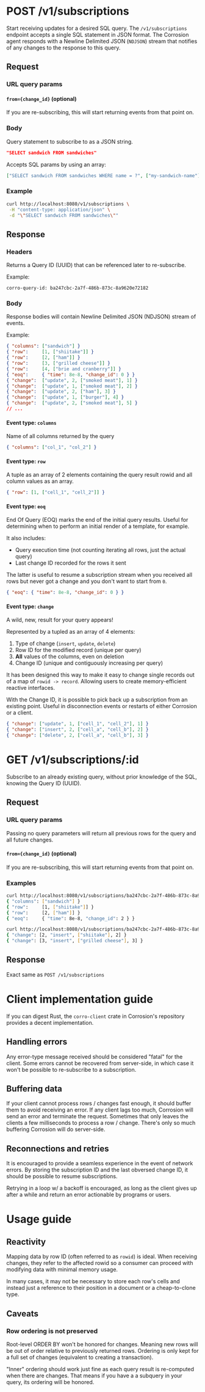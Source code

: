 # POST /v1/subscriptions

Start receiving updates for a desired SQL query. The `/v1/subscriptions` endpoint accepts a single SQL statement in JSON format.
The Corrosion agent responds with a Newline Delimited JSON (`NDJSON`) stream that notifies of any changes to the response to this query.

## Request

### URL query params

#### `from={change_id}` (optional)

If you are re-subscribing, this will start returning events from that point on.

### Body

Query statement to subscribe to as a JSON string.

```json
"SELECT sandwich FROM sandwiches"
```

Accepts SQL params by using an array:

```json
["SELECT sandwich FROM sandwiches WHERE name = ?", ["my-sandwich-name"]]
```

### Example

```bash
curl http://localhost:8080/v1/subscriptions \
 -H "content-type: application/json" \
 -d "\"SELECT sandwich FROM sandwiches\""
```

## Response

### Headers

Returns a Query ID (UUID) that can be referenced later to re-subscribe.

Example:

```
corro-query-id: ba247cbc-2a7f-486b-873c-8a9620e72182
```

### Body

Response bodies will contain Newline Delimited JSON (NDJSON) stream of events.

Example:

```json
{ "columns": ["sandwich"] }
{ "row":     [1, ["shiitake"]] }
{ "row":     [2, ["ham"]] }
{ "row":     [3, ["grilled cheese"]] }
{ "row":     [4, ["brie and cranberry"]] }
{ "eoq":     { "time": 8e-8, "change_id": 0 } }
{ "change":  ["update", 2, ["smoked meat"], 1] }
{ "change":  ["update", 1, ["smoked meat"], 2] }
{ "change":  ["update", 2, ["ham"], 3] }
{ "change":  ["update", 1, ["burger"], 4] }
{ "change":  ["update", 2, ["smoked meat"], 5] }
// ...
```

#### Event type: `columns`

Name of all columns returned by the query

```json
{ "columns": ["col_1", "col_2"] }
```

#### Event type: `row`

A tuple as an array of 2 elements containing the query result rowid and all column values as an array.

```json
{ "row": [1, ["cell_1", "cell_2"]] }
```

#### Event type: `eoq`

End Of Query (EOQ) marks the end of the initial query results. Useful for determining when to perform an initial render of a template, for example.

It also includes:
- Query execution time (not counting iterating all rows, just the actual query)
- Last change ID recorded for the rows it sent

The latter is useful to resume a subscription stream when you received all rows but never got a change and you don't want to start from `0`.

```json
{ "eoq": { "time": 8e-8, "change_id": 0 } }
```

#### Event type: `change`

A wild, new, result for your query appears!

Represented by a tupled as an array of 4 elements:

1. Type of change (`insert`, `update`, `delete`)
2. Row ID for the modified record (unique per query)
3. **All** values of the columns, even on deletion
4. Change ID (unique and contiguously increasing per query)

It has been designed this way to make it easy to change single records out of a map of `rowid -> record`. Allowing users to create memory-efficient reactive interfaces.

With the Change ID, it is possible to pick back up a subscription from an existing point. Useful in disconnection events or restarts of either Corrosion or a client.

```json
{ "change": ["update", 1, ["cell_1", "cell_2"], 1] }
{ "change": ["insert", 2, ["cell_a", "cell_b"], 2] }
{ "change": ["delete", 2, ["cell_a", "cell_b"], 3] }
```

# GET /v1/subscriptions/:id

Subscribe to an already existing query, without prior knowledge of the SQL, knowing the Query ID (UUID).

## Request

### URL query params

Passing no query parameters will return all previous rows for the query and all future changes.

#### `from={change_id}` (optional)

If you are re-subscribing, this will start returning events from that point on.

### Examples

```bash
curl http://localhost:8080/v1/subscriptions/ba247cbc-2a7f-486b-873c-8a9620e72182
{ "columns": ["sandwich"] }
{ "row":     [1, ["shiitake"]] }
{ "row":     [2, ["ham"]] }
{ "eoq":     { "time": 8e-8, "change_id": 2 } }
```

```bash
curl http://localhost:8080/v1/subscriptions/ba247cbc-2a7f-486b-873c-8a9620e72182?from=1
{ "change": [2, "insert", ["shiitake"], 2] }
{ "change": [3, "insert", ["grilled cheese"], 3] }
```

## Response

Exact same as `POST /v1/subscriptions`

# Client implementation guide

If you can digest Rust, the `corro-client` crate in Corrosion's repository provides a decent implementation.

## Handling errors

Any error-type message received should be considered "fatal" for the client. Some errors cannot be recovered from server-side, in which case it won't be possible to re-subscribe to a subscription.

## Buffering data

If your client cannot process rows / changes fast enough, it should buffer them to avoid receiving an error. If any client lags too much, Corrosion will send an error and terminate the request. Sometimes that only leaves the clients a few milliseconds to process a row / change. There's only so much buffering Corrosion will do server-side.

## Reconnections and retries

It is encouraged to provide a seamless experience in the event of network errors. By storing the subscription ID and the last obversed change ID, it should be possible to resume subscriptions.

Retrying in a loop w/ a backoff is encouraged, as long as the client gives up after a while and return an error actionable by programs or users.

# Usage guide

## Reactivity

Mapping data by row ID (often referred to as `rowid`) is ideal. When receiving changes, they refer to the affected rowid so a consumer can proceed with modifying data with minimal memory usage.

In many cases, it may not be necessary to store each row's cells and instead just a reference to their position in a document or a cheap-to-clone type.

## Caveats

### Row ordering is not preserved

Root-level ORDER BY won't be honored for changes. Meaning new rows will be out of order relative to previously returned rows. Ordering is only kept for a full set of changes (equivalent to creating a transaction).

"Inner" ordering should work just fine as each query result is re-computed when there are changes. That means if you have a a subquery in your query, its ordering will be honored.